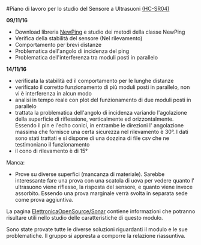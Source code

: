 #Piano di lavoro per lo studio del Sensore a Ultrasuoni [(HC-SR04)](http://www.micropik.com/PDF/HCSR04.pdf)

**09/11/16**
- Download libreria [NewPing](https://bitbucket.org/teckel12/arduino-new-ping/wiki/Home) e studio dei metodi della classe NewPing
- Verifica della stabilità del sensore (Nel rilevamento)
- Comportamento per brevi distanze
- Problematica dell'angolo di incidenza del ping
- Problematica dell'interferenza tra moduli posti in parallelo


**14/11/16**
- verificata la stabilità ed il comportamento per le lunghe distanze
- verificato il corretto funzionamento di più moduli posti in parallelo, non vi è interferenza in alcun modo
- analisi in tempo reale con plot del funzionamento di due moduli posti in parallelo
- trattata la problematica dell'angolo di incidenza variando l'agolazione della superficie di riflessione, verticalmente ed orizzontalmente. Essendo il pin e l'echo conici, in entrambe le direzioni l' angolazione massima che fornisce una certa sicurezza
nel rilevamento è 30°. I dati sono stati trattati e si dispone di una dozzina di file csv che ne testimoniano il funzionamento
- il cono di rilevamento è di 15°

Manca:
- Prove su diverse superfici (mancanza di materiale). Sarebbe interessante fare una prova con una scatola di uova per vedere quanto l' ultrasuono viene riflesso, la risposta del sensore, e quanto viene invece assorbito. Essendo una prova marginale verrà svolta in separata sede come prova aggiuntiva.

La pagina [ElettronicaOpenSource/Sonar](http://it.emcelettronica.com/realizzazione-di-un-rilevatore-sonar-con-arduino) contiene informazioni che potranno risultare utili nello studio delle caratteristiche di questo modulo.

Sono state provate tutte le diverse soluzioni riguardanti il modulo e le sue problematiche. Il gruppo si appresta a comporre la relazione riassuntiva.
